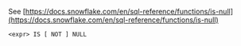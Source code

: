 See [https://docs.snowflake.com/en/sql-reference/functions/is-null](https://docs.snowflake.com/en/sql-reference/functions/is-null)
```
<expr> IS [ NOT ] NULL
```
